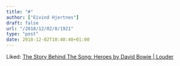 ```yaml
---
title: "#"
author: ["Eivind Hjertnes"]
draft: false
url: "/2018/12/02/8/1921"
type: "post"
date: 2018-12-02T10:40:48+01:00
---
```


Liked:
[The
Story Behind The Song: Heroes by David Bowie | Louder](https://www.loudersound.com/features/the-story-behind-the-song-heroes-by-david-bowie)
